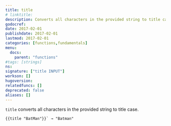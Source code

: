 ```yaml
---
title: title
# linktitle:
description: Converts all characters in the provided string to title case.
godocref:
date: 2017-02-01
publishdate: 2017-02-01
lastmod: 2017-02-01
categories: [functions,fundamentals]
menu:
  docs:
    parent: "functions"
#tags: [strings]
ns:
signature: ["title INPUT"]
workson: []
hugoversion:
relatedfuncs: []
deprecated: false
aliases: []
---
```



`title` converts all characters in the provided string to title case.

```
{{title "BatMan"}}` → "Batman"
```
